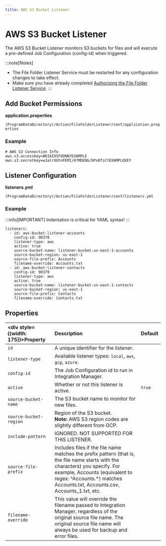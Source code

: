 ```yaml
---
title: AWS S3 Bucket Listener
---
```


# AWS S3 Bucket Listener

The AWS S3 Bucket Listener monitors S3 buckets for files and will execute a pre-defined Job Configuration (config-id) when triggered.

:::note[Notes]
* The File Folder Listener Service must be restarted for any configuration changes to take effect.
* Make sure you have already completed [Authorizing the File Folder Listener Service](./file-folder-listener-service#authorizing-the-file-folder-listener-service).
:::

## Add Bucket Permissions

**application.properties**

`(ProgramDataDirectory)/Actian/FileFolderListener/conf/application.properties`

### Example
```
# AWS S3 Connection Info
aws.s3.accesskey=AKIAIOSFODNN7EXAMPLE 
aws.s3.secretkey=wJalrXUtnFEMI/K7MDENG/bPxRfiCYEXAMPLEKEY
```
## Listener Configuration

**listeners.yml**

`(ProgramDataDirectory)/Actian/FileFolderListener/conf/listeners.yml`

### Example

:::info[IMPORTANT]
Indentation is critical for YAML syntax!
:::

```
listeners:   
  - id: aws-bucket-listener-accounts
    config-id: 90378
    listener-type: aws
    active: true
    source-bucket-name: listener-bucket-us-east-1-accounts
    source-bucket-region: us-east-1
    source-file-prefix: Accounts
	filename-override: Accounts.txt 
  - id: aws-bucket-listener-contacts
    config-id: 90379
    listener-type: aws
    active: true
    source-bucket-name: listener-bucket-us-east-1-contacts
    source-bucket-region: us-east-1
    source-file-prefix: Contacts 
	filename-override: Contacts.txt
```
## Properties

| <div style={{width: 175}}>Property</div> |  Description | Default |
| :--- | :--- | :--- |
| `id` | A unique identifier for the listener. |  |
| `listener-type` | Available listener types: `local`, `aws`, `gcp`, `azure`. |  |
| `config-id` | The Job Configuration id to run in Integration Manager. |  |
| `active` | Whether or not this listener is active. | `true` |
| `source-bucket-name` | The S3 bucket name to monitor for new files. |  |
| `source-bucket-region` | Region of the S3 bucket.<br /> **Note:** AWS S3 region codes are slightly different from GCP. |  |
| `include-pattern` | IGNORED. NOT SUPPORTED FOR THIS LISTENER. |  |
| `source-file-prefix` | Includes files if the file name matches the prefix pattern (that is, the file name starts with the characters) you specify. For example, Accounts (equivalent to regex: ^Accounts.\*) matches Accounts.txt, Accounts.csv, Accounts_1.txt, etc. |   |
| `filename-override` | This value will override the filename passed to Integration Manager, regardless of the original source file name. The original source file name will always be used for backup and error files. |  |


